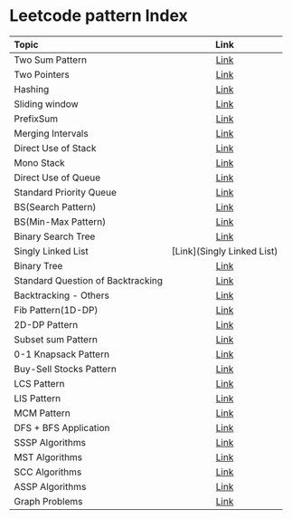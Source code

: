 # Leetcode pattern Index

| Topic                             |                                                    Link                                                     |
|:----------------------------------|:-----------------------------------------------------------------------------------------------------------:|
| Two Sum Pattern                   |         [Link](https://github.com/aatman-24/Leetcode-pattern-v2/blob/main/Array.md#two-sum-pattern)         |
| Two Pointers                      |          [Link](https://github.com/aatman-24/Leetcode-pattern-v2/blob/main/Array.md#two-pointers)           |
| Hashing                           |             [Link](https://github.com/aatman-24/Leetcode-pattern-v2/blob/main/Array.md#hashing)             |
| Sliding window                    |         [Link](https://github.com/aatman-24/Leetcode-pattern-v2/blob/main/Array.md#sliding-window)          |
| PrefixSum                         |     [Link](https://github.com/aatman-24/Leetcode-pattern-v2/blob/main/Array.md#precomputationprefixsum)     |
| Merging Intervals                 |       [Link](https://github.com/aatman-24/Leetcode-pattern-v2/blob/main/Greedy.md#merging-intervals)        |
| Direct Use of Stack               |       [Link](https://github.com/aatman-24/Leetcode-pattern-v2/blob/main/Stack.md#direct-use-of-stack)       |
| Mono Stack                        |           [Link](https://github.com/aatman-24/Leetcode-pattern-v2/blob/main/Stack.md#mono-stack)            |
| Direct Use of Queue               |                                                  [Link]()                                                   |
| Standard Priority Queue           |                                                  [Link]()                                                   |
| BS(Search Pattern)                |                                                  [Link]()                                                   |
| BS(Min-Max Pattern)               |                                                  [Link]()                                                   |
| Binary Search Tree                | [Link](https://github.com/aatman-24/Leetcode-pattern-v2/blob/main/BinarySearchTree.md#binary-search-tree-1) |
| Singly Linked List                |                                         [Link](Singly Linked List)                                          |
| Binary Tree                       |                                                  [Link]()                                                   |
| Standard Question of Backtracking |                                                  [Link]()                                                   |
| Backtracking - Others             |                                                  [Link]()                                                   |
| Fib Pattern(1D-DP)                |          [Link](https://github.com/aatman-24/Leetcode-pattern-v2/blob/main/DP.md#fib-pattern1d-dp)          |
| 2D-DP Pattern                     |           [Link](https://github.com/aatman-24/Leetcode-pattern-v2/blob/main/DP.md#2d-dp-pattern)            |
| Subset sum Pattern                |         [Link](https://github.com/aatman-24/Leetcode-pattern-v2/blob/main/DP.md#subset-sum-pattern)         |
| 0-1 Knapsack Pattern              |        [Link](https://github.com/aatman-24/Leetcode-pattern-v2/blob/main/DP.md#0-1-knapsack-pattern)        |
| Buy-Sell Stocks Pattern           |      [Link](https://github.com/aatman-24/Leetcode-pattern-v2/blob/main/DP.md#buy-sell-stocks-pattern)       |
| LCS Pattern                       |            [Link](https://github.com/aatman-24/Leetcode-pattern-v2/blob/main/DP.md#lcs-pattern)             |
| LIS Pattern                       |            [Link](https://github.com/aatman-24/Leetcode-pattern-v2/blob/main/DP.md#lis-pattern)             |
| MCM Pattern                       |            [Link](https://github.com/aatman-24/Leetcode-pattern-v2/blob/main/DP.md#mcm-pattern)             |
| DFS + BFS Application             |      [Link](https://github.com/aatman-24/Leetcode-pattern-v2/blob/main/Graph.md#dfs--bfs-application)       |
| SSSP Algorithms                   |         [Link](https://github.com/aatman-24/Leetcode-pattern-v2/blob/main/Graph.md#sssp-algorithms)         |
| MST Algorithms                    |         [Link](https://github.com/aatman-24/Leetcode-pattern-v2/blob/main/Graph.md#mst-algorithms)          |
| SCC Algorithms                    |         [Link](https://github.com/aatman-24/Leetcode-pattern-v2/blob/main/Graph.md#scc-algorithms)          |
| ASSP Algorithms                   |         [Link](https://github.com/aatman-24/Leetcode-pattern-v2/blob/main/Graph.md#assp-algorithms)         |
| Graph Problems                    |         [Link](https://github.com/aatman-24/Leetcode-pattern-v2/blob/main/Graph.md#graph-problems)          |



